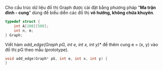 Cho cấu trúc dữ liệu đồ thị Graph được cài đặt bằng phương pháp "**Ma trận đỉnh - cung**" dùng để biểu diễn các đồ thị **vô hướng, không chứa khuyên**.
```c
typedef struct {
    int A[100][500];
    int n, m;
} Graph;
```
Viết hàm **add_edge(Graph* pG, int e, int x, int y)** để thêm cung e = (x, y) vào đồ thị pG theo mẫu (prototype).
```c
void add_edge(Graph* pG, int e, int x, int y) {
}
```
